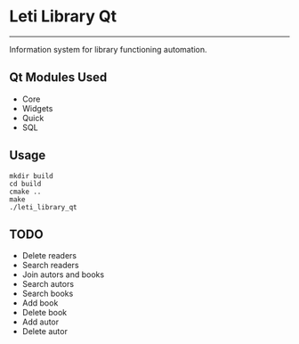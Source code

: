 # Leti Library Qt
-----
Information system for library functioning automation.

Qt Modules Used
-----

* Core
* Widgets
* Quick
* SQL

Usage
-----

```
mkdir build
cd build
cmake ..
make 
./leti_library_qt
```
TODO
-----

* Delete readers
* Search readers
* Join autors and books
* Search autors
* Search books
* Add book
* Delete book
* Add autor
* Delete autor
